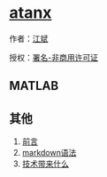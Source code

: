 # [atanx]()

作者：[江斌](http://atanx.github.io)

授权：<a rel="license" href="http://creativecommons.org/licenses/by-nc/4.0/">署名-非商用许可证</a>

## MATLAB
## 其他
1. [前言](#README)
1. [markdown语法](#articles/markdown)
1. [技术带来什么](#articles/what-can-technology-bring-to-us)
